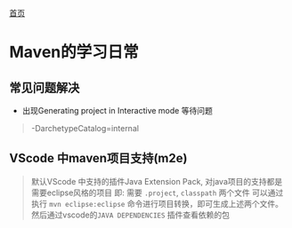 [首页](/)
# Maven的学习日常

## 常见问题解决

- 出现Generating project in Interactive mode 等待问题

> -DarchetypeCatalog=internal

## VScode 中maven项目支持(m2e)

> 默认VScode 中支持的插件Java Extension Pack, 对java项目的支持都是需要eclipse风格的项目
> 即: 需要 `.project`, `classpath` 两个文件
> 可以通过执行 `mvn eclipse:eclipse` 命令进行项目转换，即可生成上述两个文件。
> 然后通过vscode的`JAVA DEPENDENCIES` 插件查看依赖的包
